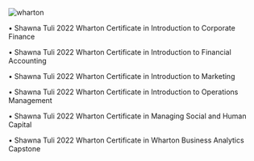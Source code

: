 ![wharton](https://user-images.githubusercontent.com/19508013/197411939-43367d4c-78b5-42de-99c0-87d6b8408846.png)

• Shawna Tuli 2022 Wharton Certificate in Introduction to Corporate Finance

• Shawna Tuli 2022 Wharton Certificate in Introduction to Financial Accounting

• Shawna Tuli 2022 Wharton Certificate in Introduction to Marketing

• Shawna Tuli 2022 Wharton Certificate in Introduction to Operations Management

• Shawna Tuli 2022 Wharton Certificate in Managing Social and Human Capital

• Shawna Tuli 2022 Wharton Certificate in Wharton Business Analytics Capstone
